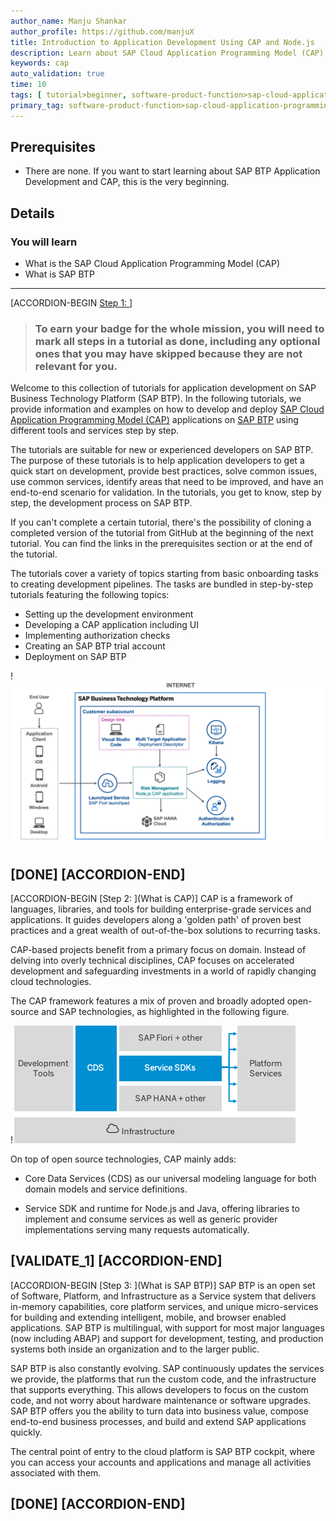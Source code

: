 ```yaml
---
author_name: Manju Shankar
author_profile: https://github.com/manjuX
title: Introduction to Application Development Using CAP and Node.js
description: Learn about SAP Cloud Application Programming Model (CAP) and application development on SAP BTP.
keywords: cap
auto_validation: true
time: 10
tags: [ tutorial>beginner, software-product-function>sap-cloud-application-programming-model, programming-tool>node-js, software-product>sap-business-technology-platform, software-product>sap-fiori, products>sap-fiori-tools, software-product>sapui5]
primary_tag: software-product-function>sap-cloud-application-programming-model
---
```


## Prerequisites
 - There are none. If you want to start learning about SAP BTP Application Development and CAP, this is the very beginning.


## Details
### You will learn
  - What is the SAP Cloud Application Programming Model (CAP)
  - What is SAP BTP

---

[ACCORDION-BEGIN [Step 1: ](Overview)]
> ### To earn your badge for the whole mission, you will need to mark all steps in a tutorial as done, including any optional ones that you may have skipped because they are not relevant for you.

Welcome to this collection of tutorials for application development on SAP Business Technology Platform (SAP BTP). In the following tutorials, we provide information and examples on how to develop and deploy [SAP Cloud Application Programming Model (CAP)](https://cap.cloud.sap/) applications on [SAP BTP](cp-explore-cloud-platform) using different tools and services step by step.

The tutorials are suitable for new or experienced developers on SAP BTP. The purpose of these tutorials is to help application developers to get a quick start on development, provide best practices, solve common issues, use common services, identify areas that need to be improved, and have an end-to-end scenario for validation. In the tutorials, you get to know, step by step, the development process on SAP BTP.

If you can't complete a certain tutorial, there's the possibility of cloning a completed version of the tutorial from GitHub at the beginning of the next tutorial. You can find the links in the prerequisites section or at the end of the tutorial.

The tutorials cover a variety of topics starting from basic onboarding tasks to creating development pipelines. The tasks are bundled in step-by-step tutorials featuring the following topics:

- Setting up the development environment
- Developing a CAP application including UI
- Implementing authorization checks
- Creating an SAP BTP trial account
- Deployment on SAP BTP

!![Solution diagram](solutions_diagram.png)

[DONE]
[ACCORDION-END]
---
[ACCORDION-BEGIN [Step 2: ](What is CAP)]
CAP is a framework of languages, libraries, and tools for building enterprise-grade services and applications. It guides developers along a 'golden path' of proven best practices and a great wealth of out-of-the-box solutions to recurring tasks.

CAP-based projects benefit from a primary focus on domain. Instead of delving into overly technical disciplines, CAP focuses on accelerated development and safeguarding investments in a world of rapidly changing cloud technologies.

The CAP framework features a mix of proven and broadly adopted open-source and SAP technologies, as highlighted in the following figure.

!![CAP Overview](cap_overview.png)

On top of open source technologies, CAP mainly adds:

- Core Data Services (CDS) as our universal modeling language for both domain models and service definitions.

- Service SDK and runtime for Node.js and Java, offering libraries to implement and consume services as well as generic provider implementations serving many requests automatically.

[VALIDATE_1]
[ACCORDION-END]
---
[ACCORDION-BEGIN [Step 3: ](What is SAP BTP)]
SAP BTP is an open set of Software, Platform, and Infrastructure as a Service system that delivers in-memory capabilities, core platform services, and unique micro-services for building and extending intelligent, mobile, and browser enabled applications. SAP BTP is multilingual, with support for most major languages (now including ABAP) and support for development, testing, and production systems both inside an organization and to the larger public.

SAP BTP is also constantly evolving. SAP continuously updates the services we provide, the platforms that run the custom code, and the infrastructure that supports everything. This allows developers to focus on the custom code, and not worry about hardware maintenance or software upgrades. SAP BTP offers you the ability to turn data into business value, compose end-to-end business processes, and build and extend SAP applications quickly.

The central point of entry to the cloud platform is SAP BTP cockpit, where you can access your accounts and applications and manage all activities associated with them.

[DONE]
[ACCORDION-END]
---
